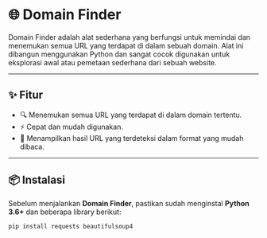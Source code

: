 # 🌐 Domain Finder
Domain Finder adalah alat sederhana yang berfungsi untuk memindai dan menemukan semua URL yang terdapat di dalam sebuah domain. Alat ini dibangun menggunakan Python dan sangat cocok digunakan untuk eksplorasi awal atau pemetaan sederhana dari sebuah website.

---

## ✨ Fitur
- 🔍 Menemukan semua URL yang terdapat di dalam domain tertentu.
- ⚡ Cepat dan mudah digunakan.
- 📂 Menampilkan hasil URL yang terdeteksi dalam format yang mudah dibaca.

---

## 📦 Instalasi
Sebelum menjalankan **Domain Finder**, pastikan sudah menginstal **Python 3.6+** dan beberapa library berikut:

```bash
pip install requests beautifulsoup4
